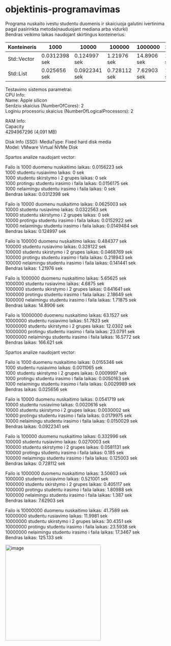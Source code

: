 # objektinis-programavimas
Programa nuskaito ivestu studentu duomenis ir skaiciuoja galutini ivertinima pagal pasirinkta metoda(nauduojant mediana arba vidurki)  
Bendras veikimo laikas naudojant skirtingus konteinerius:


| Konteineris |     1000    |    10000    |    100000    |   1000000   |   10000000  |
|-------------|-------------|-------------|--------------|-------------|-------------|
| Std::Vector |0.0312398 sek| 0.124997 sek|  1.21976 sek | 14.8906 sek | 166.621 sek |
|  Std::List  |0.025656 sek |0.0922341 sek| 0.728112 sek |7.62903 sek  | 125.133 sek |

Testavimo sistemos parametrai:  
CPU Info:  
Name: Apple silicon  
Serdziu skaicius (NumberOfCores): 2  
Loginiu procesoriu skaicius (NumberOfLogicalProcessors): 2  

RAM Info:  
Capacity  
4294967296 (4,091 MB)  

Disk Info (SSD):
MediaType: Fixed hard disk media  
Model: VMware Virtual NVMe Disk  

Spartos analize naudojant vector:

Failo is 1000 duomenu nuskaitimo laikas: 0.0156223 sek  
1000 studentu rusiavimo laikas: 0 sek  
1000 studentu skirstymo i 2 grupes laikas: 0 sek  
1000 protingu studentu irasimo i faila laikas: 0.0156175 sek  
1000 nelaimingu studentu irasimo i faila laikas: 0 sek  
Bendras laikas: 0.0312398 sek  

Failo is 10000 duomenu nuskaitimo laikas: 0.0625003 sek  
10000 studentu rusiavimo laikas: 0.0322563 sek  
10000 studentu skirstymo i 2 grupes laikas: 0 sek  
10000 protingu studentu irasimo i faila laikas: 0.0152922 sek  
10000 nelaimingu studentu irasimo i faila laikas: 0.0149484 sek  
Bendras laikas: 0.124997 sek  

Failo is 100000 duomenu nuskaitimo laikas: 0.484377 sek  
100000 studentu rusiavimo laikas: 0.328122 sek  
100000 studentu skirstymo i 2 grupes laikas: 0.0468769 sek  
100000 protingu studentu irasimo i faila laikas: 0.218943 sek  
100000 nelaimingu studentu irasimo i faila laikas: 0.141441 sek  
Bendras laikas: 1.21976 sek  

Failo is 1000000 duomenu nuskaitimo laikas: 5.65625 sek  
1000000 studentu rusiavimo laikas: 4.6875 sek  
1000000 studentu skirstymo i 2 grupes laikas: 0.641641 sek  
1000000 protingu studentu irasimo i faila laikas: 2.18649 sek  
1000000 nelaimingu studentu irasimo i faila laikas: 1.71875 sek  
Bendras laikas: 14.8906 sek  

Failo is 10000000 duomenu nuskaitimo laikas: 63.1527 sek    
10000000 studentu rusiavimo laikas: 51.7823 sek    
10000000 studentu skirstymo i 2 grupes laikas: 12.0302 sek  
10000000 protingu studentu irasimo i faila laikas: 23.0791 sek  
10000000 nelaimingu studentu irasimo i faila laikas: 16.5772 sek   
Bendras laikas: 166.621 sek  


Spartos analize naudojant vector:

Failo is 1000 duomenu nuskaitimo laikas: 0.0155346 sek  
1000 studentu rusiavimo laikas: 0.0011065 sek  
1000 studentu skirstymo i 2 grupes laikas: 0.0009997 sek  
1000 protingu studentu irasimo i faila laikas: 0.0050163 sek  
1000 nelaimingu studentu irasimo i faila laikas: 0.0029989 sek  
Bendras laikas: 0.025656 sek  

Failo is 10000 duomenu nuskaitimo laikas: 0.0541719 sek  
10000 studentu rusiavimo laikas: 0.0020616 sek  
10000 studentu skirstymo i 2 grupes laikas: 0.0030002 sek  
10000 protingu studentu irasimo i faila laikas: 0.0179975 sek  
10000 nelaimingu studentu irasimo i faila laikas: 0.0150029 sek  
Bendras laikas: 0.0922341 sek  

Failo is 100000 duomenu nuskaitimo laikas: 0.332996 sek  
100000 studentu rusiavimo laikas: 0.0270003 sek  
100000 studentu skirstymo i 2 grupes laikas: 0.0581131 sek  
100000 protingu studentu irasimo i faila laikas: 0.185 sek  
100000 nelaimingu studentu irasimo i faila laikas: 0.125003 sek  
Bendras laikas: 0.728112 sek  

Failo is 1000000 duomenu nuskaitimo laikas: 3.50603 sek  
1000000 studentu rusiavimo laikas: 0.521001 sek  
1000000 studentu skirstymo i 2 grupes laikas: 0.405117 sek  
1000000 protingu studentu irasimo i faila laikas: 1.80988 sek  
1000000 nelaimingu studentu irasimo i faila laikas: 1.387 sek  
Bendras laikas: 7.62903 sek  

Failo is 10000000 duomenu nuskaitimo laikas: 41.7589 sek  
10000000 studentu rusiavimo laikas: 11.9981 sek  
10000000 studentu skirstymo i 2 grupes laikas: 30.4351 sek  
10000000 protingu studentu irasimo i faila laikas: 23.5938 sek  
10000000 nelaimingu studentu irasimo i faila laikas: 17.3467 sek  
Bendras laikas: 125.133 sek  


<img src="https://github.com/user-attachments/assets/5f020520-7fa4-4e14-818b-8bcff8c407ea" alt="image" width="300"/>

